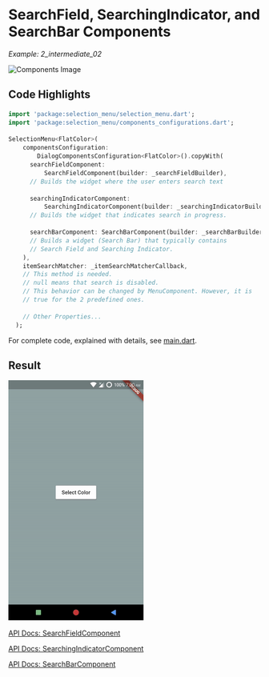 # SearchField, SearchingIndicator, and SearchBar Components
*Example: 2_intermediate_02*

![Components Image](../data/selection_menu%20anatomy%20components.jpg)

## Code Highlights

```dart
import 'package:selection_menu/selection_menu.dart';
import 'package:selection_menu/components_configurations.dart';

SelectionMenu<FlatColor>(
    componentsConfiguration:
        DialogComponentsConfiguration<FlatColor>().copyWith(
      searchFieldComponent:
          SearchFieldComponent(builder: _searchFieldBuilder),
      // Builds the widget where the user enters search text

      searchingIndicatorComponent:
          SearchingIndicatorComponent(builder: _searchingIndicatorBuilder),
      // Builds the widget that indicates search in progress.

      searchBarComponent: SearchBarComponent(builder: _searchBarBuilder),
      // Builds a widget (Search Bar) that typically contains
      // Search Field and Searching Indicator. 
    ),
    itemSearchMatcher: _itemSearchMatcherCallback,
    // This method is needed. 
    // null means that search is disabled.
    // This behavior can be changed by MenuComponent. However, it is 
    // true for the 2 predefined ones.
    
    // Other Properties...
  );
```

For complete code, explained with details, see [main.dart](./main.dart).
## Result

![Result Gif](./2_02.gif)

[API Docs: SearchFieldComponent](https://pub.dev/documentation/selection_menu/latest/components_configurations/SearchFieldComponent-class.html)

[API Docs: SearchingIndicatorComponent](https://pub.dev/documentation/selection_menu/latest/components_configurations/SearchingIndicatorComponent-class.html)

[API Docs: SearchBarComponent](https://pub.dev/documentation/selection_menu/latest/components_configurations/SearchBarComponent-class.html)